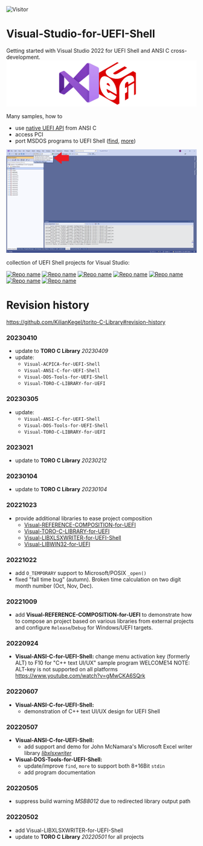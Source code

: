 ![Visitor](https://visitor-badge.laobi.icu/badge?page_id=KilianKegel.kiliankegel)
# Visual-Studio-for-UEFI-Shell
Getting started with Visual Studio 2022 for UEFI Shell and ANSI C cross-development.
![visualUefi](visualUefiWide.png)

Many samples, how to 
* use [native UEFI API](https://uefi.org/sites/default/files/resources/UEFI_Spec_2_7.pdf) from ANSI C
* access PCI
* port MSDOS programs to UEFI Shell ([find](https://github.com/KilianKegel/Visual-DOS-Tools-for-UEFI-Shell/blob/master/find/main.c), [more](https://github.com/KilianKegel/Visual-DOS-Tools-for-UEFI-Shell/blob/master/more/main.c))

![C](https://github.com/KilianKegel/Visual-ANSI-C-for-UEFI-Shell/blob/master/CfgMgr.png)

collection of UEFI Shell projects for Visual Studio:

[![Repo name](https://github-readme-stats.vercel.app/api/pin/?username=KilianKegel&repo=Visual-ANSI-C-for-UEFI-Shell#visual-ansi-c-for-uefi-shell)](https://github.com/KilianKegel/Visual-ANSI-C-for-UEFI-Shell#visual-ansi-c-for-uefi-shell)
[![Repo name](https://github-readme-stats.vercel.app/api/pin/?username=KilianKegel&repo=Visual-DOS-Tools-for-UEFI-Shell)](https://github.com/KilianKegel/Visual-DOS-Tools-for-UEFI-Shell)
[![Repo name](https://github-readme-stats.vercel.app/api/pin/?username=KilianKegel&repo=Visual-ACPICA-for-UEFI-Shell)](https://github.com/KilianKegel/Visual-ACPICA-for-UEFI-Shell)
[![Repo name](https://github-readme-stats.vercel.app/api/pin/?username=KilianKegel&repo=Visual-TORO-C-LIBRARY-for-UEFI)](https://github.com/KilianKegel/Visual-TORO-C-LIBRARY-for-UEFI)
[![Repo name](https://github-readme-stats.vercel.app/api/pin/?username=KilianKegel&repo=Visual-LIBXLSXWRITER-for-UEFI-Shell)](https://github.com/KilianKegel/Visual-LIBXLSXWRITER-for-UEFI-Shell)
[![Repo name](https://github-readme-stats.vercel.app/api/pin/?username=KilianKegel&repo=Visual-LIBWIN32-for-UEFI)](https://github.com/KilianKegel/Visual-LIBWIN32-for-UEFI)
[![Repo name](https://github-readme-stats.vercel.app/api/pin/?username=KilianKegel&repo=Visual-HWTools-for-UEFI-Shell)](https://github.com/KilianKegel/Visual-HWTools-for-UEFI-Shell)

# Revision history
https://github.com/KilianKegel/torito-C-Library#revision-history
### 20230410
* update to **TORO C Library** *20230409*
* update:
    * `Visual-ACPICA-for-UEFI-Shell`
    * `Visual-ANSI-C-for-UEFI-Shell`
    * `Visual-DOS-Tools-for-UEFI-Shell`
    * `Visual-TORO-C-LIBRARY-for-UEFI`
### 20230305
* update:
    * `Visual-ANSI-C-for-UEFI-Shell`
    * `Visual-DOS-Tools-for-UEFI-Shell`
    * `Visual-TORO-C-LIBRARY-for-UEFI`
### 2023021
* update to **TORO C Library** *20230212*
### 20230104
* update to **TORO C Library** *20230104*
### 20221023
* provide additional libraries to ease project composition
    * [Visual-REFERENCE-COMPOSITION-for-UEFI](https://github.com/KilianKegel/Visual-Studio-for-UEFI-Shell/tree/master/Visual-REFERENCE-COMPOSITION-for-UEFI)
    * [Visual-TORO-C-LIBRARY-for-UEFI](https://github.com/KilianKegel/Visual-TORO-C-LIBRARY-for-UEFI)
    * [Visual-LIBXLSXWRITER-for-UEFI-Shell](https://github.com/KilianKegel/Visual-LIBXLSXWRITER-for-UEFI-Shell)
    * [Visual-LIBWIN32-for-UEFI](https://github.com/KilianKegel/Visual-LIBWIN32-for-UEFI)
### 20221022
* add `O_TEMPORARY` support to Microsoft/POSIX `_open()`
* fixed "fall time bug" (autumn). Broken time calculation on 
  two digit month number (Oct, Nov, Dec).
### 20221009
*   add **Visual-REFERENCE-COMPOSITION-for-UEFI** to demonstrate how to compose an project 
	based on various libraries from external projects and configure
	`Release`/`Debug` for Windows/UEFI targets.
### 20220924
*   **Visual-ANSI-C-for-UEFI-Shell:** 
    change menu activation key (formerly ALT) to F10  for "C++ text UI/UX" sample program WELCOME14
    NOTE: ALT-key is not supported on all platforms https://www.youtube.com/watch?v=gMwCKA6SQrk
### 20220607
* **Visual-ANSI-C-for-UEFI-Shell:** 
	- demonstration of C++ text UI/UX design for UEFI Shell
### 20220507
* **Visual-ANSI-C-for-UEFI-Shell:** 
	- add support and demo for John McNamara's Microsoft Excel writer library [*libxlsxwriter*](https://github.com/jmcnamara/libxlsxwriter#libxlsxwriter)
* **Visual-DOS-Tools-for-UEFI-Shell:** 
	- update/improve `find`, `more` to support both 8+16Bit `stdin`
	- add program documentation

### 20220505
* suppress build warning *MSB8012* due to redirected library output path

### 20220502
* add  Visual-LIBXLSXWRITER-for-UEFI-Shell
* update to **TORO C Library** *20220501* for all projects
